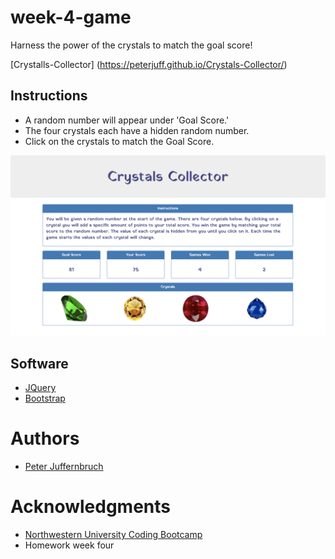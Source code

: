 # week-4-game

Harness the power of the crystals to match the goal score!

[Crystalls-Collector]
(https://peterjuff.github.io/Crystals-Collector/)

## Instructions

* A random number will appear under 'Goal Score.'
* The four crystals each have a hidden random number.
* Click on the crystals to match the Goal Score.

![screenshot](assets/images/ScreenShot.png)

## Software

* [JQuery](https://jquery.com/)
* [Bootstrap](https://getbootstrap.com/)

# Authors

* [Peter Juffernbruch](https://github.com/peterjuff)

# Acknowledgments

* [Northwestern University Coding Bootcamp](https://bootcamp.northwestern.edu/coding/)
* Homework week four